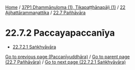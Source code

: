 
[Home](/) / [37P1 Dhammānuloma (1), Tikapaṭṭhānapāḷi (1)](../...md) / [22 Ajjhattārammaṇattika](...md) / [22.7 Pañhāvāra](../37P1/22/22.7.md)

# 22.7.2 Paccayapaccanīya

* [22.7.2.1 Saṅkhyāvāra](22.7.2/22.7.2.1.md)

[Go to previous page (Paccanīyuddhāra)](Paccaniyuddhara.md) / [Go to parent page (22.7 Pañhāvāra)](../37P1/22/22.7.md) / [Go to next page (22.7.2.1 Saṅkhyāvāra)](22.7.2/22.7.2.1.md)


